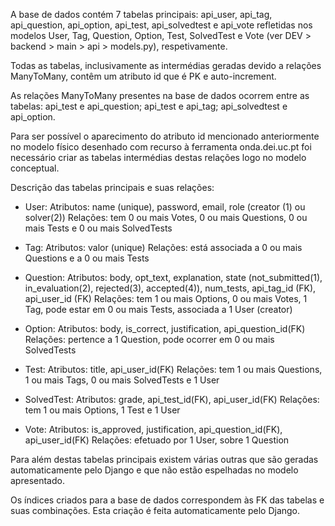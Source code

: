 A base de dados contém 7 tabelas principais: api_user, api_tag, api_question, api_option, api_test, api_solvedtest e api_vote refletidas nos modelos User, Tag, Question, Option, Test, SolvedTest e Vote (ver DEV > backend > main > api > models.py), respetivamente.

Todas as tabelas, inclusivamente as intermédias geradas devido a relações ManyToMany, contêm um atributo id que é PK e auto-increment.

As relações ManyToMany presentes na base de dados ocorrem entre as tabelas: api_test e api_question; api_test e api_tag; api_solvedtest e api_option. 

Para ser possível o aparecimento do atributo id mencionado anteriormente no modelo físico desenhado com recurso à ferramenta onda.dei.uc.pt foi necessário criar as tabelas intermédias destas relações logo no modelo conceptual.

Descrição das tabelas principais e suas relações:

 - User:
	Atributos: name (unique), password, email, role (creator (1) ou solver(2))
	Relações: tem 0 ou mais Votes, 0 ou mais Questions, 0 ou mais Tests e 0 ou mais SolvedTests

 - Tag:
	Atributos: valor (unique)
	Relações: está associada a 0 ou mais Questions e a 0 ou mais Tests

 - Question:
	Atributos: body, opt_text, explanation, state (not_submitted(1), in_evaluation(2), rejected(3), accepted(4)), num_tests, api_tag_id (FK), api_user_id (FK)
	Relações: tem 1 ou mais Options, 0 ou mais Votes, 1 Tag, pode estar em 0 ou mais Tests, associada a 1 User (creator)

 - Option:
	Atributos: body, is_correct, justification, api_question_id(FK)
	Relações: pertence a 1 Question, pode ocorrer em 0 ou mais SolvedTests
 
- Test: 
	Atributos: title, api_user_id(FK)
	Relações: tem 1 ou mais Questions, 1 ou mais Tags, 0 ou mais SolvedTests e 1 User

 - SolvedTest:
	Atributos: grade, api_test_id(FK), api_user_id(FK)
	Relações: tem 1 ou mais Options, 1 Test e 1 User

 - Vote:
	Atributos: is_approved, justification, api_question_id(FK), api_user_id(FK)
	Relações: efetuado por 1 User, sobre 1 Question


Para além destas tabelas principais existem várias outras que são geradas automaticamente pelo Django e que não estão espelhadas no modelo apresentado.

Os índices criados para a base de dados correspondem às FK das tabelas e suas combinações. Esta criação é feita automaticamente pelo Django.